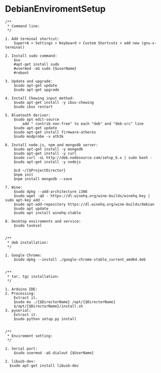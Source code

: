 # DebianEnviromentSetup



    /**
     * Command line:
     */

    1. Add terminal shortcut:
    	Super+A > Settings > Keyboard > Custom Shortcuts > add new (gnu-x-terminal)

    2. Install sudo command:
    	$su
    	#apt-get install sudo
    	#usermod -aG sudo {$userName}
    	#reboot

    3. Update and upgrade:
    	$sudo apt-get update
    	$sudo apt-get upgrade

    4. Install Chewing input method:
    	$sudo apt-get install -y ibus-chewing
    	$sudo ibus restart

    5. Bluetooth deriver:
    	$sudo apt edit-source
    		add " contrib non-free" to each "deb" and "deb-src" line
    	$sudo apt-get update
    	$sudo apt-get install firmware-atheros
    	$sudo modprobe -v ath3k

    6. Install node.js, npm and mongodb server:
    	$sudo apt-get install -y mongodb
    	$sudo apt-get install -y curl
    	$sudo curl -sL http://deb.nodesource.com/setup_6.x | sudo bash -
    	$sudo apt-get install -y nodejs

    	$cd ~/{$ProjectDirector}
    	$npm init
    	$npm install mongodb --save

    7. Wine:
    	$sudo dpkg --add-architecture i386
    	$sudo wget -qO - https://dl.winehq.org/wine-builds/winehq.key | sudo apt-key add -
    	$sudo apt-add-repository https://dl.winehq.org/wine-builds/debian
    	$sudo apt update
    	$sudo apt install winehq-stable

    8. Desktop enviroments and service:
        $sudo tasksel


    /**
     * deb installation:
     */

    1. Google Chrome:
    	$sudo dpkg --install ./google-chrome-stable_current_amd64.deb


    /**
     * tar, tgz installation:
     */

    1. Arduino IDE:
    2. Processing:
    	Extract it.
    	$sudo mv ./{$DirectorName} /opt/{$DirectorName}
    	$/opt/{$DirectorName}/install.sh
    3. pyserial:
    	Extract it.
    	$sudo python setup.py install


    /**
     * Enviroment setting:
     */

    1. Serial port:
    	$sudo usermod -aG dialout {$UserName}

    2. libusb-dev:
      $sudo apt-get install libusb-dev
